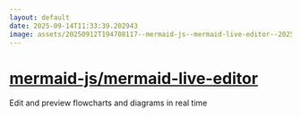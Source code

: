 ```yaml
---
layout: default
date: 2025-09-14T11:33:39.202943
image: assets/20250912T194708117--mermaid-js--mermaid-live-editor--20250912T195651675--cropped.png
---
```


# [mermaid-js/mermaid-live-editor](https://github.com/mermaid-js/mermaid-live-editor)

Edit and preview flowcharts and diagrams in real time

